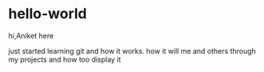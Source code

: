 # hello-world
 
hi,Aniket here

just started learning git and how it works. how it will me and others through my projects and how too display it
